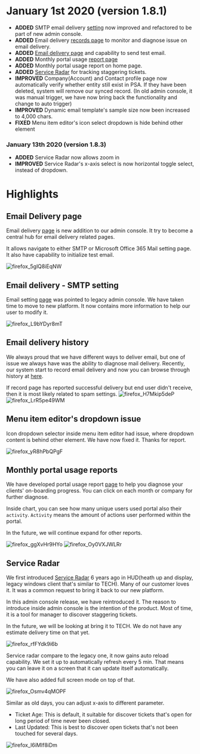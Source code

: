 # January 1st 2020 (version 1.8.1)

* **ADDED** SMTP email delivery [setting](/system/emails/delivery/smtp) now improved and refactored to be part of new admin console.
* **ADDED** Email delivery [records page](/system/emails/delivery/records) to monitor and diagnose issue on email delivery.
* **ADDED** [Email delivery page](/system/emails/delivery) and capability to send test email.
* **ADDED** Monthly portal usage [report page](/analytics/portal/monthly)
* **ADDED** Monthly portal usage report on home page.
* **ADDED** [Service Radar](/analytics/service-radar) for tracking staggering tickets.
* **IMPROVED** Company(Account) and Contact profile page now automatically verify whether entity still exist in PSA. If they have been deleted, system will remove our synced record. (In old admin console, it was manual trigger, we have now bring back the functionality and change to auto trigger) 
* **IMPROVED** Dynamic email template's sample size now been increased to 4,000 chars.
* **FIXED** Menu item editor's icon select dropdown is hide behind other element

### January 13th 2020 (version 1.8.3)
* **ADDED** Service Radar now allows zoom in
* **IMPROVED** Service Radar's x-axis select is now horizontal toggle select, instead of dropdown.

# Highlights

## Email Delivery page
Email delivery [page](/system/emails/delivery) is new addition to our admin console. It try to become a central hub for email delivery related pages. 

It allows navigate to either SMTP or Microsoft Office 365 Mail setting page. It also have capability to initialize test email.

![firefox_5glQ8iEqNW](https://user-images.githubusercontent.com/1712143/72024907-8a6f5480-32db-11ea-811e-586926d5955c.png)

## Email delivery - SMTP setting
Email setting [page](/system/emails/delivery/smtp) was pointed to legacy admin console. We have taken time to move to new platform. It now contains more information to help our user to modify it.

![firefox_L9bYDyr8mT](https://user-images.githubusercontent.com/1712143/72024952-a8d55000-32db-11ea-9d7c-ed56ed295616.png)

## Email delivery history
We always proud that we have different ways to deliver email, but one of issue we always have was the ability to diagnose mail delivery. Recently, our system start to record email delivery and now you can browse through history at [here](/system/emails/delivery).

If record page has reported successful delivery but end user didn't receive, then it is most likely related to spam settings.
![firefox_H7Mkip5deP](https://user-images.githubusercontent.com/1712143/72024963-b5f23f00-32db-11ea-9e26-317b588bfe8e.png)
![firefox_LrR5pe49WM](https://user-images.githubusercontent.com/1712143/72024983-c0143d80-32db-11ea-8e72-75dce91cc706.png)

## Menu item editor's dropdown issue
Icon dropdown selector inside menu item editor had issue, where dropdown content is behind other element. We have now fixed it. Thanks for report.

![firefox_yR8hPbQPgF](https://user-images.githubusercontent.com/1712143/72025006-d1f5e080-32db-11ea-95d5-492e391e935e.png)

## Monthly portal usage reports
We have developed portal usage report [page](/analytics/portal/monthly) to help you diagnose your clients' on-boarding progress. You can click on each month or company for further diagnose.

Inside chart, you can see how many unique users used portal also their `activity`. `Activity` means the amount of actions user  performed within the portal.

In the future, we will continue expand for other reports.

![firefox_ggXvHr9HYo](https://user-images.githubusercontent.com/1712143/72025059-df12cf80-32db-11ea-9da3-81af7385820a.png)
![firefox_Oy0VXJWLRr](https://user-images.githubusercontent.com/1712143/72025067-e20dc000-32db-11ea-887e-ac8f70447814.png)

## Service Radar
We first introduced [Service Radar](/analytics/service-radar) 6 years ago in HUD(heath up and display, legacy windows client that's similar to TECH). Many of our customer loves it. It was a common request to bring it back to our new platform.

In this admin console release, we have reintroduced it. The reason to introduce inside admin console is the intention of the product. Most of time, it is a tool for manager to discover staggering tickets.

In the future, we will be looking at bring it to TECH. We do not have any estimate delivery time on that yet.

![firefox_rfFYdk9i6b](https://user-images.githubusercontent.com/1712143/72025083-ea65fb00-32db-11ea-8776-bc39bac32ab4.png)

Service radar compare to the legacy one, it now gains auto reload capability. We set it up to automatically refresh every 5 min. That means you can leave it on a screen that it can update itself automatically.

We have also added full screen mode on top of that.

![firefox_Osmv4qMOPF](https://user-images.githubusercontent.com/1712143/72025092-efc34580-32db-11ea-8f1e-9ad1cb44b71b.png)

Similar as old days, you can adjust x-axis to different parameter.
* Ticket Age: This is default, it suitable for discover tickets that's open for long period of time never been closed.
* Last Updated: This is best to discover open tickets that's not been touched for several days.

![firefox_l6iMIf8iDm](https://user-images.githubusercontent.com/1712143/72025096-f2259f80-32db-11ea-9ca9-46d2f8a9531a.png)
